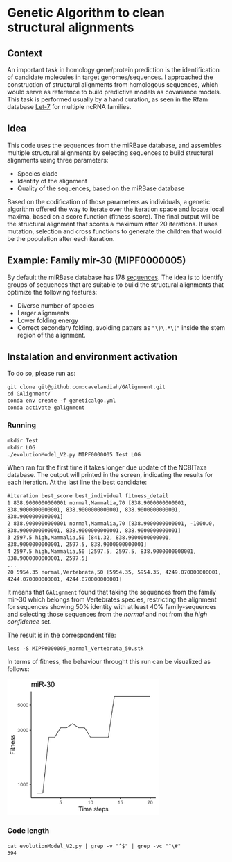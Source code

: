 # Genetic Algorithm to clean structural alignments
## Context
An important task in homology gene/protein prediction is the identification of candidate molecules in target genomes/sequences. I approached the construction of structural alignments from homologous sequences, which would serve as reference to build predictive models as covariance models. 
This task is performed usually by a hand curation, as seen in the Rfam database [Let-7](https://rfam.xfam.org/family/RF00027/alignment?acc=RF00027&format=stockholm&download=0) for multiple ncRNA families.  

## Idea
This code uses the sequences from the miRBase database, and assembles multiple structural alignments by selecting sequences to build structural alignments using three parameters:
- Species clade
- Identity of the alignment 
- Quality of the sequences, based on the miRBase database

Based on the codification of those parameters as individuals, a genetic algorithm offered the way to iterate over the iteration space and locate local maxima, based on a score function (fitness score). The final output will be the structural alignment that scores a maximum after 20 iterations. It uses mutation, selection and cross functions to generate the children that would be the population after each iteration.  

## Example: Family mir-30 (MIPF0000005)

By default the miRBase database has 178 [sequences](https://www.mirbase.org/summary.shtml?fam=MIPF0000005). The idea is to identify groups of sequences that are suitable to build the structural alignments that optimize the following features:

- Diverse number of species
- Larger alignments
- Lower folding energy
- Correct secondary folding, avoiding patters as `"\)\.*\("` inside the stem region of the alignment.

## Instalation and environment activation
To do so, please run as:

    git clone git@github.com:cavelandiah/GAlignment.git
    cd GAlignment/
    conda env create -f geneticalgo.yml
    conda activate galignment
### Running 
    mkdir Test
    mkdir LOG
    ./evolutionModel_V2.py MIPF0000005 Test LOG
    
When ran for the first time it takes longer due update of the NCBITaxa database. The output will printed in the screen, indicating the results for each iteration. At the last line the best candidate:

    #iteration best_score best_individual fitness_detail
    1 838.9000000000001 normal,Mammalia,70 [838.9000000000001, 838.9000000000001, 838.9000000000001, 838.9000000000001, 838.9000000000001]
    2 838.9000000000001 normal,Mammalia,70 [838.9000000000001, -1000.0, 838.9000000000001, 838.9000000000001, 838.9000000000001]
    3 2597.5 high,Mammalia,50 [841.32, 838.9000000000001, 838.9000000000001, 2597.5, 838.9000000000001]
    4 2597.5 high,Mammalia,50 [2597.5, 2597.5, 838.9000000000001, 838.9000000000001, 2597.5]
    ...
    20 5954.35 normal,Vertebrata,50 [5954.35, 5954.35, 4249.070000000001, 4244.070000000001, 4244.070000000001]

It means that ``GAlignment`` found that taking the sequences from the family mir-30 which belongs from Vertebrates species, restricting the alignment for sequences showing 50% identity with at least 40% family-sequences and selecting those sequences from the _normal_ and not from the _high confidence_ set.

The result is in the correspondent file:
    
    less -S MIPF0000005_normal_Vertebrata_50.stk

In terms of fitness, the behaviour throught this run can be visualized as follows:

<img src="https://github.com/cavelandiah/GAlignment/blob/main/MIPF0000005.png" alt="drawing" width="350"/>

### Code length
    
    cat evolutionModel_V2.py | grep -v "^$" | grep -vc "^\#"
    394
    
